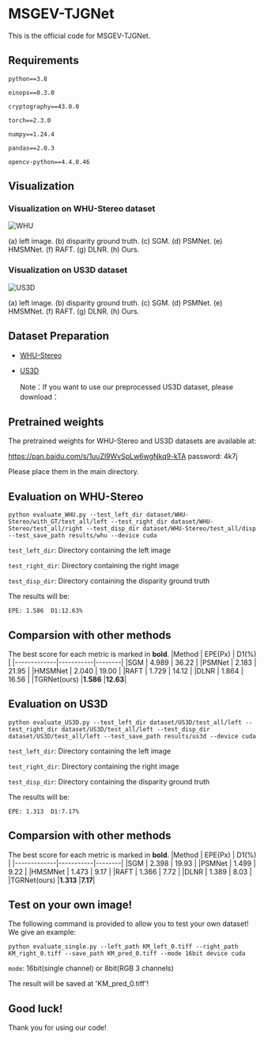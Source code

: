 # MSGEV-TJGNet
This is the official code for MSGEV-TJGNet.
## Requirements

```python==3.8```

```einops==0.3.0```

```cryptography==43.0.0```

```torch==2.3.0```

```numpy==1.24.4```

```pandas==2.0.3```

```opencv-python==4.4.0.46```

## Visualization

### Visualization on WHU-Stereo dataset
![WHU](WHU.png)

(a) left image. (b) disparity ground truth. (c) SGM. (d) PSMNet. (e) HMSMNet. (f) RAFT. (g) DLNR. (h) Ours.

### Visualization on US3D dataset
![US3D](US3D.png)

(a) left image. (b) disparity ground truth. (c) SGM. (d) PSMNet. (e) HMSMNet. (f) RAFT. (g) DLNR. (h) Ours.

## Dataset Preparation
* [WHU-Stereo](https://github.com/Sheng029/WHU-Stereo)
* [US3D](https://ieee-dataport.org/open-access/data-fusion-contest-2019-dfc2019)
  
  Note：If you want to use our preprocessed US3D dataset, please download：

## Pretrained weights
The pretrained weights for WHU-Stereo and US3D datasets are available at:

https://pan.baidu.com/s/1uuZl9WvSpLw6wgNkq9-kTA password: 4k7j

Please place them in the main directory.

## Evaluation on WHU-Stereo
```Shell
python evaluate_WHU.py --test_left_dir dataset/WHU-Stereo/with_GT/test_all/left --test_right_dir dataset/WHU-Stereo/test_all/right --test_disp_dir dataset/WHU-Stereo/test_all/disp --test_save_path results/whu --device cuda
```
```test_left_dir```: Directory containing the left image

```test_right_dir```: Directory containing the right image

```test_disp_dir```: Directory containing the disparity ground truth

The results will be:

```Shell
EPE: 1.586  D1:12.63%
```

## Comparsion with other methods
The best score for each metric is marked in **bold**.
|Method       |  EPE(Px)  |  D1(%) |
|-------------|-----------|--------|
|SGM          |  4.989    |  36.22 |
|PSMNet       |  2.183    |  21.95 |
|HMSMNet      |  2.040    |  19.00 |
|RAFT         |  1.729    |  14.12 |
|DLNR         |  1.864    |  16.56 |
|TGRNet(ours) |**1.586**  |**12.63**|

## Evaluation on US3D
```Shell
python evaluate_US3D.py --test_left_dir dataset/US3D/test_all/left --test_right_dir dataset/US3D/test_all/left --test_disp_dir dataset/US3D/test_all/left --test_save_path results/us3d --device cuda
```
```test_left_dir```: Directory containing the left image

```test_right_dir```: Directory containing the right image

```test_disp_dir```: Directory containing the disparity ground truth

The results will be:

```Shell
EPE: 1.313  D1:7.17%
```

## Comparsion with other methods
The best score for each metric is marked in **bold**.
|Method       |  EPE(Px)  |  D1(%) |
|-------------|-----------|--------|
|SGM          |  2.398    |  19.93 |
|PSMNet       |  1.499    |  9.22 |
|HMSMNet      |  1.473    |  9.17 |
|RAFT         |  1.366    |  7.72 |
|DLNR         |  1.389    |  8.03 |
|TGRNet(ours) |**1.313**  |**7.17**|


## Test on your own image!
The following command is provided to allow you to test your own dataset! We give an example:
```Shell
python evaluate_single.py --left_path KM_left_0.tiff --right_path KM_right_0.tiff --save_path KM_pred_0.tiff --mode 16bit device cuda
```
```mode```: 16bit(single channel) or 8bit(RGB 3 channels) 

The result will be saved at 'KM_pred_0.tiff'!

## Good luck!
Thank you for using our code!
